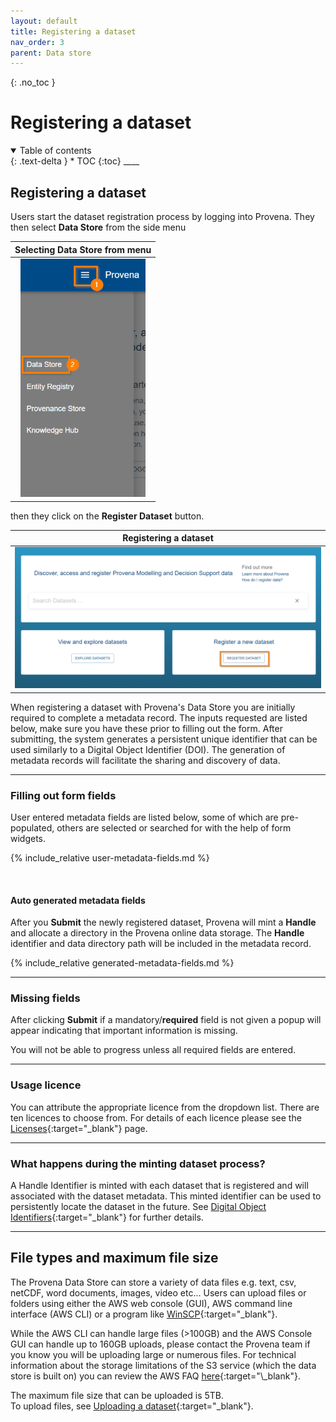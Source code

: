 ```yaml
---
layout: default
title: Registering a dataset
nav_order: 3
parent: Data store
---
```


{: .no_toc }

# Registering a dataset

<details  open markdown="block">
  <summary>
    Table of contents
  </summary>
{: .text-delta }
* TOC
{:toc}
____
</details>

## Registering a dataset
Users start the dataset registration process by logging into Provena. They then select **Data Store** from the side menu  

|                                Selecting Data Store from menu                           |
| :-------------------------------------------------------------------------------------: |
| <img src="../assets/images/data_store/selectDataStoreFromMenu.png" alt="menu_button" width = "200"/> |


then they click on the **Register Dataset** button.


|                                 Registering a dataset                                    |
| :---------------------------------------------------------------------------------:      |
| <img src="../assets/images/data_store/registerDataset.png" alt="drawing" width="600"/> |


When registering a dataset with Provena's Data Store you are initially required to complete a metadata record. The inputs requested are listed below, make sure you have these prior to filling out the form. After submitting, the system generates a persistent unique identifier that can be used similarly to a Digital Object Identifier (DOI). The generation of metadata records will facilitate the sharing and discovery of data.

___
### Filling out form fields
User entered metadata fields are listed below, some of which are pre-populated, others are selected or searched for with the help of form widgets. 

{% include_relative user-metadata-fields.md %}

<br>

#### Auto generated metadata fields

After you **Submit** the newly registered dataset, Provena will mint a **Handle** and allocate a directory in the Provena online data storage. The **Handle** identifier and data directory path will be included in the metadata record.

{% include_relative generated-metadata-fields.md %}

___
### Missing fields

After clicking **Submit** if a mandatory/**required** field is not given a popup will appear indicating that important information is missing.

You will not be able to progress unless all required fields are entered.

___
### Usage licence

You can attribute the appropriate licence from the dropdown list. There are ten licences to choose from. For details of each licence please see the [Licenses](../licenses.html){:target="\_blank"} page.

___
### What happens during the minting dataset process?

A Handle Identifier is minted with each dataset that is registered and will associated with the dataset metadata. This minted identifier can be used to persistently locate the dataset in the future. See [Digital Object Identifiers](../digital-object-identifiers.html){:target="\_blank"} for further details.

___
## File types and maximum file size

The Provena Data Store can store a variety of data files e.g. text, csv, netCDF, word documents, images, video etc... Users can upload files or folders using either the AWS web console (GUI), AWS command line interface (AWS CLI) or a program like [WinSCP](../data-store/WinSCP-data-access.html){:target="\_blank"}.

While the AWS CLI can handle large files (>100GB) and the AWS Console GUI can handle up to 160GB uploads, please contact the Provena team if you know you will be uploading large or numerous files. For technical information about the storage limitations of the S3 service (which the data store is built on) you can review the AWS FAQ [here](https://aws.amazon.com/s3/faqs/#:~:text=How%20much%20data%20can%20I%20store%20in%20Amazon%20S3?){:target="\_blank"}.

The maximum file size that can be uploaded is 5TB.  
To upload files, see [Uploading a dataset](../data-store/uploading-a-dataset.html){:target="\_blank"}.
